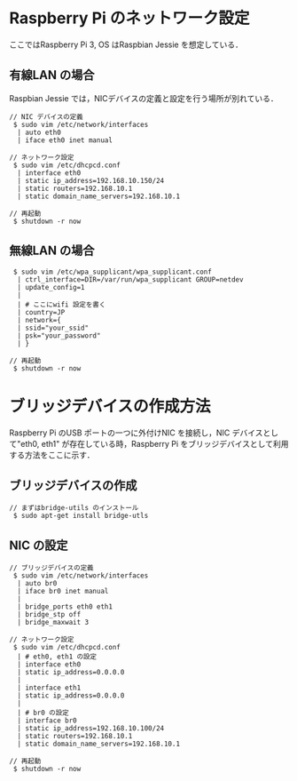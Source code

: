 # Raspberry Pi のネットワーク設定
ここではRaspberry Pi 3, OS はRaspbian Jessie を想定している．
## 有線LAN の場合
Raspbian Jessie では，NICデバイスの定義と設定を行う場所が別れている．
```
// NIC デバイスの定義
 $ sudo vim /etc/network/interfaces
  | auto eth0
  | iface eth0 inet manual

// ネットワーク設定
 $ sudo vim /etc/dhcpcd.conf
  | interface eth0
  | static ip_address=192.168.10.150/24
  | static routers=192.168.10.1
  | static domain_name_servers=192.168.10.1

// 再起動
 $ shutdown -r now
```

## 無線LAN の場合
```
 $ sudo vim /etc/wpa_supplicant/wpa_supplicant.conf
  | ctrl_interface=DIR=/var/run/wpa_supplicant GROUP=netdev
  | update_config=1
  | 
  | # ここにwifi 設定を書く
  | country=JP
  | network={
  | ssid="your_ssid"
  | psk="your_password"
  | }

// 再起動
 $ shutdown -r now
```

# ブリッジデバイスの作成方法
Raspberry Pi のUSB ポートの一つに外付けNIC を接続し，NIC デバイスとして"eth0, eth1" が存在している時，Raspberry Pi をブリッジデバイスとして利用する方法をここに示す．
## ブリッジデバイスの作成
```
// まずはbridge-utils のインストール
 $ sudo apt-get install bridge-utls
```

## NIC の設定
```
// ブリッジデバイスの定義
 $ sudo vim /etc/network/interfaces
  | auto br0
  | iface br0 inet manual
  | 
  | bridge_ports eth0 eth1
  | bridge_stp off
  | bridge_maxwait 3

// ネットワーク設定
 $ sudo vim /etc/dhcpcd.conf
  | # eth0, eth1 の設定
  | interface eth0
  | static ip_address=0.0.0.0
  | 
  | interface eth1
  | static ip_address=0.0.0.0
  | 
  | # br0 の設定
  | interface br0
  | static ip_address=192.168.10.100/24
  | static routers=192.168.10.1
  | static domain_name_servers=192.168.10.1

// 再起動
 $ shutdown -r now
```
